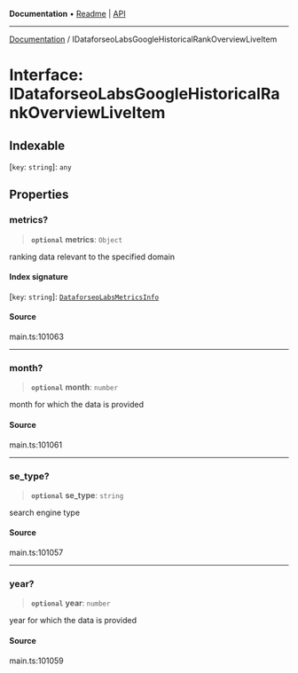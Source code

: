 **Documentation** • [Readme](../README.md) \| [API](../globals.md)

***

[Documentation](../README.md) / IDataforseoLabsGoogleHistoricalRankOverviewLiveItem

# Interface: IDataforseoLabsGoogleHistoricalRankOverviewLiveItem

## Indexable

 \[`key`: `string`\]: `any`

## Properties

### metrics?

> **`optional`** **metrics**: `Object`

ranking data relevant to the specified domain

#### Index signature

 \[`key`: `string`\]: [`DataforseoLabsMetricsInfo`](../classes/DataforseoLabsMetricsInfo.md)

#### Source

main.ts:101063

***

### month?

> **`optional`** **month**: `number`

month for which the data is provided

#### Source

main.ts:101061

***

### se\_type?

> **`optional`** **se\_type**: `string`

search engine type

#### Source

main.ts:101057

***

### year?

> **`optional`** **year**: `number`

year for which the data is provided

#### Source

main.ts:101059
